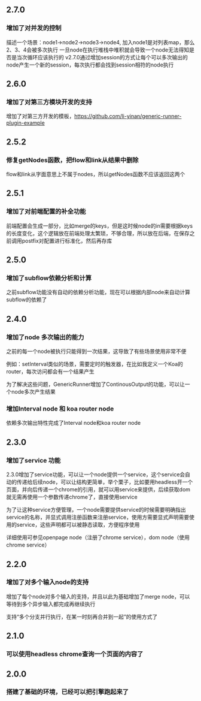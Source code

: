 ## 2.7.0

### 增加了对并发的控制
描述一个场景：node1->node2->node3->node4, 加入node1是对列表map，那么2、3、4会被多次执行
一旦node在执行堆栈中堆积就会导致一个node无法得知是否是当次循环应该执行的
v2.7.0通过增加session的方式让每个可以多次输出的node产生一个新的session，每次执行都会找到session相符的node执行

## 2.6.0

### 增加了对第三方模块开发的支持
增加了对第三方开发的模板，https://github.com/li-yinan/generic-runner-plugin-example

## 2.5.2

### 修复getNodes函数，把flow和link从结果中删除
flow和link从字面意思上不属于nodes，所以getNodes函数不应该返回这两个

## 2.5.1

###  增加了对前端配置的补全功能
前端配置会生成一部分，比如merge的keys，但是这时候node的in需要根据keys的长度变化，这个逻辑放在前端处理太繁琐，不够合理，所以放在后端，在保存之前调用postfix对配置进行标准化，然后再存库

## 2.5.0

### 增加了subflow依赖分析和计算

之前subflow功能没有自动的依赖分析功能，现在可以根据内部node来自动计算subflow的依赖了

## 2.4.0

### 增加了node 多次输出的能力

之前的每一个node被执行只能得到一次结果，这导致了有些场景使用非常不便

例如：setInterval类似的场景，需要定时的触发器，在比如我定义一个Koa的router，每次访问都会有一个结果产生

为了解决这些问题，GenericRunner增加了ContinousOutput的功能，可以让一个node多次产生结果

### 增加Interval node 和 koa router node

依赖多次输出特性完成了Interval node和koa router node



## 2.3.0

### 增加了service 功能

2.3.0增加了service功能，可以让一个node提供一个service，这个service会自动的传递给后续node，可以让结构更简单，举个栗子，比如要用headless开一个页面，并向后传递一个chrome的引用，就可以用service来提供，后续获取dom就无需再使用一个参数传递chrome了，直接使用service

为了让这种service方便管理，一个node需要提供service的时候需要明确指出service的名称，并显式调用注册函数来注册service，使用方需要显式声明需要使用的service，这些声明都可以被静态读取，方便程序使用

详细使用可参见openpage node（注册了chrome service），dom node（使用chrome service）

## 2.2.0

### 增加了对多个输入node的支持

增加了每个node对多个输入的支持，并且以此为基础增加了merge node，可以等待到多个异步输入都完成再继续执行

支持“多个分支并行执行，在某一时刻再合并到一起”的使用方式了

## 2.1.0

### 可以使用headless chrome查询一个页面的内容了

## 2.0.0

### 搭建了基础的环境，已经可以把引擎跑起来了
